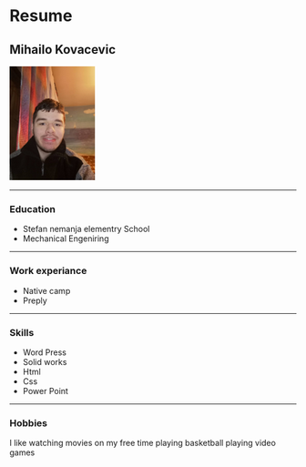 
<!DOCTYPE html>
<html lang="en">
<head>
  <meta charset="UTF-8">
  <meta http-equiv="X-UA-Compatible" content="IE=edge">
  <meta name="viewport" content="width=device-width, initial-scale=1.0">

</head>
<body>
  
 <h1>Resume</h1>
  <h2>Mihailo Kovacevic</h2>
  <img src="164662034_297964488426363_9014537367979820372_n.jpg" height="200">
  

  <hr>
<H3>Education</H3>
<ul>
<li>Stefan nemanja elementry School</li>
<li>Mechanical Engeniring</li>

</ul>
<hr>
<h3>Work experiance</h3>
<ul>
<li>Native camp</li>
<li>Preply</li>

</ul>
<hr>
<h3>Skills</h3>
<ul>
<li>Word Press</li>
<li>Solid works</li>
<li>Html</li>
<li>Css</li>
<li>Power Point</li>


</ul>
<HR>
  <H3>Hobbies</H3>
  <p>I like watching movies on my free time playing basketball playing  video games</p>
</body>
</html>
